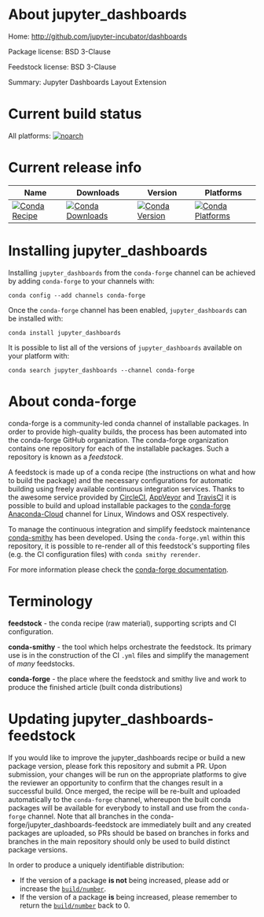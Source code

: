 About jupyter_dashboards
========================

Home: http://github.com/jupyter-incubator/dashboards

Package license: BSD 3-Clause

Feedstock license: BSD 3-Clause

Summary: Jupyter Dashboards Layout Extension



Current build status
====================

All platforms:
[![noarch](https://img.shields.io/circleci/project/github/conda-forge/jupyter_dashboards-feedstock/master.svg?label=noarch)](https://circleci.com/gh/conda-forge/jupyter_dashboards-feedstock)

Current release info
====================

| Name | Downloads | Version | Platforms |
| --- | --- | --- | --- |
| [![Conda Recipe](https://img.shields.io/badge/recipe-jupyter_dashboards-green.svg)](https://anaconda.org/conda-forge/jupyter_dashboards) | [![Conda Downloads](https://img.shields.io/conda/dn/conda-forge/jupyter_dashboards.svg)](https://anaconda.org/conda-forge/jupyter_dashboards) | [![Conda Version](https://img.shields.io/conda/vn/conda-forge/jupyter_dashboards.svg)](https://anaconda.org/conda-forge/jupyter_dashboards) | [![Conda Platforms](https://img.shields.io/conda/pn/conda-forge/jupyter_dashboards.svg)](https://anaconda.org/conda-forge/jupyter_dashboards) |

Installing jupyter_dashboards
=============================

Installing `jupyter_dashboards` from the `conda-forge` channel can be achieved by adding `conda-forge` to your channels with:

```
conda config --add channels conda-forge
```

Once the `conda-forge` channel has been enabled, `jupyter_dashboards` can be installed with:

```
conda install jupyter_dashboards
```

It is possible to list all of the versions of `jupyter_dashboards` available on your platform with:

```
conda search jupyter_dashboards --channel conda-forge
```


About conda-forge
=================

conda-forge is a community-led conda channel of installable packages.
In order to provide high-quality builds, the process has been automated into the
conda-forge GitHub organization. The conda-forge organization contains one repository
for each of the installable packages. Such a repository is known as a *feedstock*.

A feedstock is made up of a conda recipe (the instructions on what and how to build
the package) and the necessary configurations for automatic building using freely
available continuous integration services. Thanks to the awesome service provided by
[CircleCI](https://circleci.com/), [AppVeyor](http://www.appveyor.com/)
and [TravisCI](https://travis-ci.org/) it is possible to build and upload installable
packages to the [conda-forge](https://anaconda.org/conda-forge)
[Anaconda-Cloud](http://docs.anaconda.org/) channel for Linux, Windows and OSX respectively.

To manage the continuous integration and simplify feedstock maintenance
[conda-smithy](http://github.com/conda-forge/conda-smithy) has been developed.
Using the ``conda-forge.yml`` within this repository, it is possible to re-render all of
this feedstock's supporting files (e.g. the CI configuration files) with ``conda smithy rerender``.

For more information please check the [conda-forge documentation](https://conda-forge.org/docs/).

Terminology
===========

**feedstock** - the conda recipe (raw material), supporting scripts and CI configuration.

**conda-smithy** - the tool which helps orchestrate the feedstock.
                   Its primary use is in the construction of the CI ``.yml`` files
                   and simplify the management of *many* feedstocks.

**conda-forge** - the place where the feedstock and smithy live and work to
                  produce the finished article (built conda distributions)


Updating jupyter_dashboards-feedstock
=====================================

If you would like to improve the jupyter_dashboards recipe or build a new
package version, please fork this repository and submit a PR. Upon submission,
your changes will be run on the appropriate platforms to give the reviewer an
opportunity to confirm that the changes result in a successful build. Once
merged, the recipe will be re-built and uploaded automatically to the
`conda-forge` channel, whereupon the built conda packages will be available for
everybody to install and use from the `conda-forge` channel.
Note that all branches in the conda-forge/jupyter_dashboards-feedstock are
immediately built and any created packages are uploaded, so PRs should be based
on branches in forks and branches in the main repository should only be used to
build distinct package versions.

In order to produce a uniquely identifiable distribution:
 * If the version of a package **is not** being increased, please add or increase
   the [``build/number``](http://conda.pydata.org/docs/building/meta-yaml.html#build-number-and-string).
 * If the version of a package **is** being increased, please remember to return
   the [``build/number``](http://conda.pydata.org/docs/building/meta-yaml.html#build-number-and-string)
   back to 0.